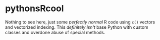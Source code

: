 # pythonsRcool
 
Nothing to see here, just some _perfectly normal_ R code using `c()` vectors and vectorized indexing. This _definitely isn't_ base Python with custom classes and overdone abuse of special methods.
